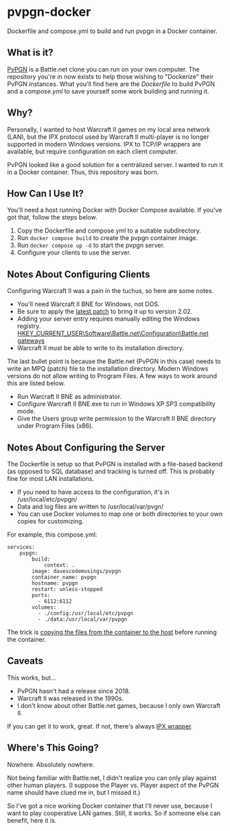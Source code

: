 # pvpgn-docker
Dockerfile and compose.yml to build and run pvpgn in a Docker container.

## What is it?
[PvPGN](https://en.wikipedia.org/wiki/PvPGN) is a Battle.net clone you can run on your own computer. The repository you're in now exists to help those wishing to "Dockerize" their PvPGN instances. What you'll find here are the _Dockerfile_ to build PvPGN and a _compose.yml_ to save yourself some work building and running it.

## Why?
Personally, I wanted to host Warcraft II games on my local area network (LAN), but the IPX protocol used by Warcraft II multi-player is no longer supported in modern Windows versions. IPX to TCP/IP wrappers are available, but require configuration on each client computer.

PvPGN looked like a good solution for a centralized server. I wanted to run it in a Docker container. Thus, this repository was born.

## How Can I Use It?
You'll need a host running Docker with Docker Compose available. If you've got that, follow the steps below.

1. Copy the Dockerfile and compose.yml to a suitable subdirectory.
2. Run `docker compose build` to create the pvpgn container image.
3. Run `docker compose up -d` to start the pvpgn server.
4. Configure your clients to use the server.

## Notes About Configuring Clients
Configuring Warcraft II was a pain in the tuchus, so here are some notes.

* You'll need Warcraft II BNE for Windows, not DOS.
* Be sure to apply the [latest patch](https://www.moddb.com/games/warcraft-ii/downloads/warcraft-ii-battlenet-edition-v202-patch) to bring it up to version 2.02.
* Adding your server entry requires manually editing the Windows registry. [HKEY_CURRENT_USER\Software\Battle.net\Configuration\Battle.net gateways](https://www.reddit.com/r/slashdiablo/comments/u4jtj/how_to_manually_edit_the_battlenet_registry_to/)
* Warcraft II must be able to write to its installation directory.

The last bullet point is because the Battle.net (PvPGN in this case) needs to write an MPQ (patch) file to the installation directory. Modern Windows versions do not allow writing to Program Files. A few ways to work around this are listed below.

* Run Warcraft II BNE as administrator.
* Configure Warcraft II BNE.exe to run in Windows XP SP3 compatibility mode.
* Give the Users group write permission to the Warcraft II BNE directory under Program Files (x86).

## Notes About Configuring the Server
The Dockerfile is setup so that PvPGN is installed with a file-based backend (as opposed to SQL database) and tracking is turned off. This is probably fine for most LAN installations.

* If you need to have access to the configuration, it's in /usr/local/etc/pvpgn/
* Data and log files are written to /usr/local/var/pvgn/
* You can use Docker volumes to map one or both directories to your own copies for customizing.

For example, this compose.yml:

```
services:
    pvpgn:
        build:
            context: .
        image: davescodemusings/pvpgn
        container_name: pvpgn
        hostname: pvpgn
        restart: unless-stopped
        ports:
          - 6112:6112
        volumes:
          - ./config:/usr/local/etc/pvpgn
          - ./data:/usr/local/var/pvpgn
```

The trick is [copying the files from the container to the host](https://duckduckgo.com/?q=copy+files+from+docker+container+to+host) before running the container. 

## Caveats
This works, but...
* PvPGN hasn't had a release since 2018.
* Warcraft II was released in the 1990s.
* I don't know about other Battle.net games, because I only own Warcraft II.

If you can get it to work, great. If not, there's always [IPX wrapper](http://www.solemnwarning.net/ipxwrapper/).

## Where's This Going?
Nowhere. Absolutely nowhere.

Not being familiar with Battle.net, I didn't realize you can only play against other human players. (I suppose the Player vs. Player aspect of the PvPGN name should have clued me in, but I missed it.)

So I've got a nice working Docker container that I'll never use, because I want to play cooperative LAN games. Still, it works. So if someone else can benefit, here it is.
